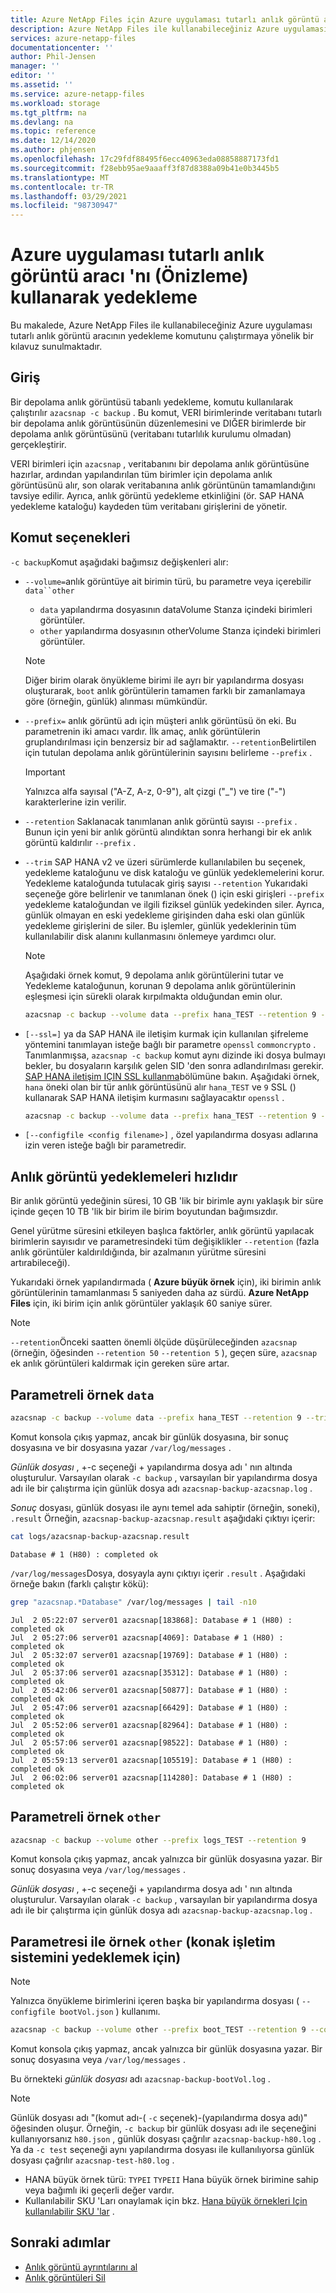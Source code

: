 ```yaml
---
title: Azure NetApp Files için Azure uygulaması tutarlı anlık görüntü aracı 'nı kullanarak yedekleme | Microsoft Docs
description: Azure NetApp Files ile kullanabileceğiniz Azure uygulaması tutarlı anlık görüntü aracının yedekleme komutunu çalıştırmaya yönelik bir kılavuz sağlar.
services: azure-netapp-files
documentationcenter: ''
author: Phil-Jensen
manager: ''
editor: ''
ms.assetid: ''
ms.service: azure-netapp-files
ms.workload: storage
ms.tgt_pltfrm: na
ms.devlang: na
ms.topic: reference
ms.date: 12/14/2020
ms.author: phjensen
ms.openlocfilehash: 17c29fdf88495f6ecc40963eda08858887173fd1
ms.sourcegitcommit: f28ebb95ae9aaaff3f87d8388a09b41e0b3445b5
ms.translationtype: MT
ms.contentlocale: tr-TR
ms.lasthandoff: 03/29/2021
ms.locfileid: "98730947"
---
```

# <a name="back-up-using-azure-application-consistent-snapshot-tool-preview"></a>Azure uygulaması tutarlı anlık görüntü aracı 'nı (Önizleme) kullanarak yedekleme

Bu makalede, Azure NetApp Files ile kullanabileceğiniz Azure uygulaması tutarlı anlık görüntü aracının yedekleme komutunu çalıştırmaya yönelik bir kılavuz sunulmaktadır.

## <a name="introduction"></a>Giriş

Bir depolama anlık görüntüsü tabanlı yedekleme, komutu kullanılarak çalıştırılır `azacsnap -c backup` .  Bu komut, VERI birimlerinde veritabanı tutarlı bir depolama anlık görüntüsünün düzenlemesini ve DIĞER birimlerde bir depolama anlık görüntüsünü (veritabanı tutarlılık kurulumu olmadan) gerçekleştirir.  

VERI birimleri için `azacsnap` , veritabanını bir depolama anlık görüntüsüne hazırlar, ardından yapılandırılan tüm birimler için depolama anlık görüntüsünü alır, son olarak veritabanına anlık görüntünün tamamlandığını tavsiye edilir.  Ayrıca, anlık görüntü yedekleme etkinliğini (ör. SAP HANA yedekleme kataloğu) kaydeden tüm veritabanı girişlerini de yönetir.

## <a name="command-options"></a>Komut seçenekleri

`-c backup`Komut aşağıdaki bağımsız değişkenleri alır:

- `--volume=`anlık görüntüye ait birimin türü, bu parametre veya içerebilir `data``other`
  - `data` yapılandırma dosyasının dataVolume Stanza içindeki birimleri görüntüler.
  - `other` yapılandırma dosyasının otherVolume Stanza içindeki birimleri görüntüler.
  
  > [!NOTE]
  > Diğer birim olarak önyükleme birimi ile ayrı bir yapılandırma dosyası oluşturarak, `boot` anlık görüntülerin tamamen farklı bir zamanlamaya göre (örneğin, günlük) alınması mümkündür.

- `--prefix=` anlık görüntü adı için müşteri anlık görüntüsü ön eki. Bu parametrenin iki amacı vardır. İlk amaç, anlık görüntülerin gruplandırılması için benzersiz bir ad sağlamaktır. `--retention`Belirtilen için tutulan depolama anlık görüntülerinin sayısını belirleme `--prefix` .

    > [!IMPORTANT]
    > Yalnızca alfa sayısal ("A-Z, A-z, 0-9"), alt çizgi ("_") ve tire ("-") karakterlerine izin verilir.

- `--retention` Saklanacak tanımlanan anlık görüntü sayısı `--prefix` . Bunun için yeni bir anlık görüntü alındıktan sonra herhangi bir ek anlık görüntü kaldırılır `--prefix` .

- `--trim` SAP HANA v2 ve üzeri sürümlerde kullanılabilen bu seçenek, yedekleme kataloğunu ve disk kataloğu ve günlük yedeklemelerini korur. Yedekleme kataloğunda tutulacak giriş sayısı `--retention` Yukarıdaki seçeneğe göre belirlenir ve tanımlanan önek () için eski girişleri `--prefix` yedekleme kataloğundan ve ilgili fiziksel günlük yedekinden siler. Ayrıca, günlük olmayan en eski yedekleme girişinden daha eski olan günlük yedekleme girişlerini de siler. Bu işlemler, günlük yedeklerinin tüm kullanılabilir disk alanını kullanmasını önlemeye yardımcı olur.

  > [!NOTE]
  > Aşağıdaki örnek komut, 9 depolama anlık görüntülerini tutar ve Yedekleme kataloğunun, korunan 9 depolama anlık görüntülerinin eşleşmesi için sürekli olarak kırpılmakta olduğundan emin olur.

    ```bash
    azacsnap -c backup --volume data --prefix hana_TEST --retention 9 --trim
    ```

- `[--ssl=]` ya da SAP HANA ile iletişim kurmak için kullanılan şifreleme yöntemini tanımlayan isteğe bağlı bir parametre `openssl` `commoncrypto` . Tanımlanmışsa, `azacsnap -c backup` komut aynı dizinde iki dosya bulmayı bekler, bu dosyaların karşılık gelen SID 'den sonra adlandırılması gerekir. [SAP HANA iletişim IÇIN SSL kullanma](azacsnap-installation.md#using-ssl-for-communication-with-sap-hana)bölümüne bakın. Aşağıdaki örnek, `hana` öneki olan bir tür anlık görüntüsünü alır `hana_TEST` ve `9` SSL () kullanarak SAP HANA iletişim kurmasını sağlayacaktır `openssl` .

    ```bash
    azacsnap -c backup --volume data --prefix hana_TEST --retention 9 --trim --ssl=openssl
    ```

- `[--configfile <config filename>]` , özel yapılandırma dosyası adlarına izin veren isteğe bağlı bir parametredir.

## <a name="snapshot-backups-are-fast"></a>Anlık görüntü yedeklemeleri hızlıdır

Bir anlık görüntü yedeğinin süresi, 10 GB 'lik bir birimle aynı yaklaşık bir süre içinde geçen 10 TB 'lik bir birim ile birim boyutundan bağımsızdır.  

Genel yürütme süresini etkileyen başlıca faktörler, anlık görüntü yapılacak birimlerin sayısıdır ve parametresindeki tüm değişiklikler `--retention` (fazla anlık görüntüler kaldırıldığında, bir azalmanın yürütme süresini artırabileceği).

Yukarıdaki örnek yapılandırmada ( **Azure büyük örnek** için), iki birimin anlık görüntülerinin tamamlanması 5 saniyeden daha az sürdü. **Azure NetApp Files** için, iki birim için anlık görüntüler yaklaşık 60 saniye sürer.

> [!NOTE]
> `--retention`Önceki saatten önemli ölçüde düşürüleceğinden `azacsnap` (örneğin, öğesinden `--retention 50` `--retention 5` ), geçen süre, `azacsnap` ek anlık görüntüleri kaldırmak için gereken süre artar.

## <a name="example-with-data-parameter"></a>Parametreli örnek `data`

```bash
azacsnap -c backup --volume data --prefix hana_TEST --retention 9 --trim
```

Komut konsola çıkış yapmaz, ancak bir günlük dosyasına, bir sonuç dosyasına ve bir dosyasına yazar `/var/log/messages` .

*Günlük dosyası* , +-c seçeneği + yapılandırma dosya adı ' nın altında oluşturulur. Varsayılan olarak `-c backup` , varsayılan bir yapılandırma dosya adı ile bir çalıştırma için günlük dosya adı `azacsnap-backup-azacsnap.log` .

*Sonuç* dosyası, günlük dosyası ile aynı temel ada sahiptir (örneğin, soneki), `.result` Örneğin, `azacsnap-backup-azacsnap.result` aşağıdaki çıktıyı içerir:

```bash
cat logs/azacsnap-backup-azacsnap.result
```

```output
Database # 1 (H80) : completed ok
```

`/var/log/messages`Dosya, dosyayla aynı çıktıyı içerir `.result` . Aşağıdaki örneğe bakın (farklı çalıştır kökü):

```bash
grep "azacsnap.*Database" /var/log/messages | tail -n10
```

```output
Jul  2 05:22:07 server01 azacsnap[183868]: Database # 1 (H80) : completed ok
Jul  2 05:27:06 server01 azacsnap[4069]: Database # 1 (H80) : completed ok
Jul  2 05:32:07 server01 azacsnap[19769]: Database # 1 (H80) : completed ok
Jul  2 05:37:06 server01 azacsnap[35312]: Database # 1 (H80) : completed ok
Jul  2 05:42:06 server01 azacsnap[50877]: Database # 1 (H80) : completed ok
Jul  2 05:47:06 server01 azacsnap[66429]: Database # 1 (H80) : completed ok
Jul  2 05:52:06 server01 azacsnap[82964]: Database # 1 (H80) : completed ok
Jul  2 05:57:06 server01 azacsnap[98522]: Database # 1 (H80) : completed ok
Jul  2 05:59:13 server01 azacsnap[105519]: Database # 1 (H80) : completed ok
Jul  2 06:02:06 server01 azacsnap[114280]: Database # 1 (H80) : completed ok
```

## <a name="example-with-other-parameter"></a>Parametreli örnek `other`

```bash
azacsnap -c backup --volume other --prefix logs_TEST --retention 9
```

Komut konsola çıkış yapmaz, ancak yalnızca bir günlük dosyasına yazar.  Bir sonuç  dosyasına veya `/var/log/messages` .

*Günlük dosyası* , +-c seçeneği + yapılandırma dosya adı ' nın altında oluşturulur. Varsayılan olarak `-c backup` , varsayılan bir yapılandırma dosya adı ile bir çalıştırma için günlük dosya adı `azacsnap-backup-azacsnap.log` .

## <a name="example-with-other-parameter-to-backup-host-os"></a>Parametresi ile örnek `other` (konak işletim sistemini yedeklemek için)

> [!NOTE]
> Yalnızca önyükleme birimlerini içeren başka bir yapılandırma dosyası ( `--configfile bootVol.json` ) kullanımı.

```bash
azacsnap -c backup --volume other --prefix boot_TEST --retention 9 --configfile bootVol.json
```

Komut konsola çıkış yapmaz, ancak yalnızca bir günlük dosyasına yazar.  Bir sonuç  dosyasına veya `/var/log/messages` .

Bu örnekteki *günlük dosyası* adı `azacsnap-backup-bootVol.log` .

> [!NOTE]
> Günlük dosyası adı "(komut adı-( `-c` seçenek)-(yapılandırma dosya adı)" öğesinden oluşur.  Örneğin, `-c backup` bir günlük dosyası adı ile seçeneğini kullanıyorsanız `h80.json` , günlük dosyası çağrılır `azacsnap-backup-h80.log` .  Ya da `-c test` seçeneği aynı yapılandırma dosyası ile kullanılıyorsa günlük dosyası çağrılır `azacsnap-test-h80.log` .

- HANA büyük örnek türü: `TYPEI` `TYPEII` Hana büyük örnek birimine sahip veya bağımlı iki geçerli değer vardır.
- Kullanılabilir SKU 'Ları onaylamak için bkz. [Hana büyük örnekleri Için kullanılabilir SKU 'lar](../virtual-machines/workloads/sap/hana-available-skus.md) .

## <a name="next-steps"></a>Sonraki adımlar

- [Anlık görüntü ayrıntılarını al](azacsnap-cmd-ref-details.md)
- [Anlık görüntüleri Sil](azacsnap-cmd-ref-delete.md)